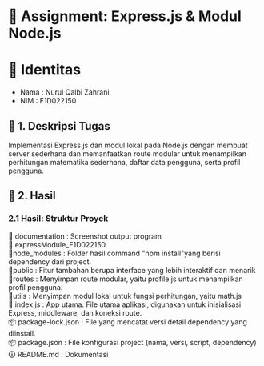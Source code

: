 # 📘 Assignment: Express.js & Modul Node.js

# 👤 Identitas
- Nama      : Nurul Qalbi Zahrani
- NIM       : F1D022150

## 📌 1. Deskripsi Tugas

<p> Implementasi Express.js dan modul lokal pada Node.js dengan membuat server sederhana dan memanfaatkan route modular untuk menampilkan perhitungan matematika sederhana, daftar data pengguna, serta profil pengguna. </p>

## 📂 2. Hasil

### 2.1 Hasil: Struktur Proyek
📂 documentation    : Screenshot output program
<br>
📂 expressModule_F1D022150<br>
    📂node_modules       : Folder hasil command "npm install"yang berisi dependency dari project.<br>
    📂public             : Fitur tambahan berupa interface yang lebih interaktif dan menarik<br>
    📂routes             : Menyimpan route modular, yaitu profile.js untuk menampilkan profil pengguna.<br>
    📂utils              : Menyimpan modul lokal untuk fungsi perhitungan, yaitu math.js<br>
    📄 index.js          : App utama. File utama aplikasi, digunakan untuk inisialisasi Express, middleware, dan koneksi route.<br>
    📦 package-lock.json : File yang mencatat versi detail dependency yang diinstall.<br>
    📦 package.json      : File konfigurasi project (nama, versi, script, dependency)<br>
🛈 README.md              : Dokumentasi



